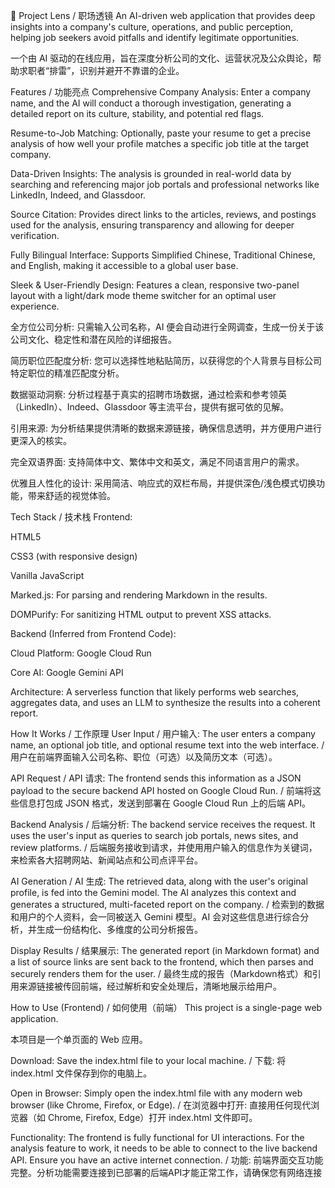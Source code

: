 🔬 Project Lens / 职场透镜
An AI-driven web application that provides deep insights into a company's culture, operations, and public perception, helping job seekers avoid pitfalls and identify legitimate opportunities.

一个由 AI 驱动的在线应用，旨在深度分析公司的文化、运营状况及公众舆论，帮助求职者“排雷”，识别并避开不靠谱的企业。

Features / 功能亮点
Comprehensive Company Analysis: Enter a company name, and the AI will conduct a thorough investigation, generating a detailed report on its culture, stability, and potential red flags.

Resume-to-Job Matching: Optionally, paste your resume to get a precise analysis of how well your profile matches a specific job title at the target company.

Data-Driven Insights: The analysis is grounded in real-world data by searching and referencing major job portals and professional networks like LinkedIn, Indeed, and Glassdoor.

Source Citation: Provides direct links to the articles, reviews, and postings used for the analysis, ensuring transparency and allowing for deeper verification.

Fully Bilingual Interface: Supports Simplified Chinese, Traditional Chinese, and English, making it accessible to a global user base.

Sleek & User-Friendly Design: Features a clean, responsive two-panel layout with a light/dark mode theme switcher for an optimal user experience.

全方位公司分析: 只需输入公司名称，AI 便会自动进行全网调查，生成一份关于该公司文化、稳定性和潜在风险的详细报告。

简历职位匹配度分析: 您可以选择性地粘贴简历，以获得您的个人背景与目标公司特定职位的精准匹配度分析。

数据驱动洞察: 分析过程基于真实的招聘市场数据，通过检索和参考领英（LinkedIn）、Indeed、Glassdoor 等主流平台，提供有据可依的见解。

引用来源: 为分析结果提供清晰的数据来源链接，确保信息透明，并方便用户进行更深入的核实。

完全双语界面: 支持简体中文、繁体中文和英文，满足不同语言用户的需求。

优雅且人性化的设计: 采用简洁、响应式的双栏布局，并提供深色/浅色模式切换功能，带来舒适的视觉体验。

Tech Stack / 技术栈
Frontend:

HTML5

CSS3 (with responsive design)

Vanilla JavaScript

Marked.js: For parsing and rendering Markdown in the results.

DOMPurify: For sanitizing HTML output to prevent XSS attacks.

Backend (Inferred from Frontend Code):

Cloud Platform: Google Cloud Run

Core AI: Google Gemini API

Architecture: A serverless function that likely performs web searches, aggregates data, and uses an LLM to synthesize the results into a coherent report.

How It Works / 工作原理
User Input / 用户输入: The user enters a company name, an optional job title, and optional resume text into the web interface.
/ 用户在前端界面输入公司名称、职位（可选）以及简历文本（可选）。

API Request / API 请求: The frontend sends this information as a JSON payload to the secure backend API hosted on Google Cloud Run.
/ 前端将这些信息打包成 JSON 格式，发送到部署在 Google Cloud Run 上的后端 API。

Backend Analysis / 后端分析: The backend service receives the request. It uses the user's input as queries to search job portals, news sites, and review platforms.
/ 后端服务接收到请求，并使用用户输入的信息作为关键词，来检索各大招聘网站、新闻站点和公司点评平台。

AI Generation / AI 生成: The retrieved data, along with the user's original profile, is fed into the Gemini model. The AI analyzes this context and generates a structured, multi-faceted report on the company.
/ 检索到的数据和用户的个人资料，会一同被送入 Gemini 模型。AI 会对这些信息进行综合分析，并生成一份结构化、多维度的公司分析报告。

Display Results / 结果展示: The generated report (in Markdown format) and a list of source links are sent back to the frontend, which then parses and securely renders them for the user.
/ 最终生成的报告（Markdown格式）和引用来源链接被传回前端，经过解析和安全处理后，清晰地展示给用户。

How to Use (Frontend) / 如何使用（前端）
This project is a single-page web application.

本项目是一个单页面的 Web 应用。

Download: Save the index.html file to your local machine.
/ 下载: 将 index.html 文件保存到你的电脑上。

Open in Browser: Simply open the index.html file with any modern web browser (like Chrome, Firefox, or Edge).
/ 在浏览器中打开: 直接用任何现代浏览器（如 Chrome, Firefox, Edge）打开 index.html 文件即可。

Functionality: The frontend is fully functional for UI interactions. For the analysis feature to work, it needs to be able to connect to the live backend API. Ensure you have an active internet connection.
/ 功能: 前端界面交互功能完整。分析功能需要连接到已部署的后端API才能正常工作，请确保您有网络连接
